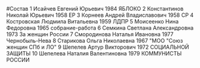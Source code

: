 #Состав
1 Исайчев Евгений Юрьевич 1984 ЯБЛОКО
2 Константинов Николай Юрьевич 1958 ЕР
3 Корнеев Андрей Владиславович 1958 СР
4 Костровская Людмила Витальевна 1959 ЛДПР
5 Моисеенко Нина Федоровна 1965 собрание-работа
6 Семкина Светлана Александровна 1973 За женщин России
7 Смородинова Наталья Ивановна 1977 Чернобыль-Нева
8 Старикова Ольга Николаевна 1967 \"МОО \"Союз женщин СПб и ЛО\"
9 Шепелев Артур Викторович 1972 СОЦИАЛЬНОЙ ЗАЩИТЫ
10 Шепелева Наталия Валентиновна 1979 КОММУНИСТЫ РОССИИ
